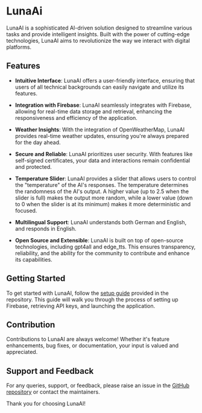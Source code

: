 # LunaAi

LunaAI is a sophisticated AI-driven solution designed to streamline various tasks and provide intelligent insights. Built with the power of cutting-edge technologies, LunaAI aims to revolutionize the way we interact with digital platforms.

## Features

- **Intuitive Interface**: LunaAI offers a user-friendly interface, ensuring that users of all technical backgrounds can easily navigate and utilize its features.

- **Integration with Firebase**: LunaAI seamlessly integrates with Firebase, allowing for real-time data storage and retrieval, enhancing the responsiveness and efficiency of the application.

- **Weather Insights**: With the integration of OpenWeatherMap, LunaAI provides real-time weather updates, ensuring you're always prepared for the day ahead.

- **Secure and Reliable**: LunaAI prioritizes user security. With features like self-signed certificates, your data and interactions remain confidential and protected.

- **Temperature Slider**: LunaAI provides a slider that allows users to control the "temperature" of the AI's responses. The temperature determines the randomness of the AI's output. A higher value (up to 2.5 when the slider is full) makes the output more random, while a lower value (down to 0 when the slider is at its minimum) makes it more deterministic and focused.

- **Multilingual Support**: LunaAI understands both German and English, and responds in English.

- **Open Source and Extensible**: LunaAI is built on top of open-source technologies, including gpt4all and edge_tts. This ensures transparency, reliability, and the ability for the community to contribute and enhance its capabilities.

## Getting Started

To get started with LunaAI, follow the [setup guide](SETUP.md) provided in the repository. This guide will walk you through the process of setting up Firebase, retrieving API keys, and launching the application.

## Contribution

Contributions to LunaAI are always welcome! Whether it's feature enhancements, bug fixes, or documentation, your input is valued and appreciated.

## Support and Feedback

For any queries, support, or feedback, please raise an issue in the [GitHub repository](https://github.com/72-S/LunaAi/issues) or contact the maintainers.

Thank you for choosing LunaAI!
